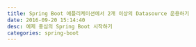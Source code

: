 ```yaml
---
title: Spring Boot 애플리케이션에서 2개 이상의 Datasource 운용하기
date: 2016-09-20 15:14:40
desc: 예제 중심의 Spring Boot 시작하기
categories: spring-boot
---
```

